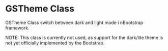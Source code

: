 # GSTheme Class
 
GSTheme Class switch between dark and light mode i nBootstrap framework.
 
NOTE: This class is currently not used, as support for the dark/lite theme is not yet officially implemented by the Bootstrap.
 